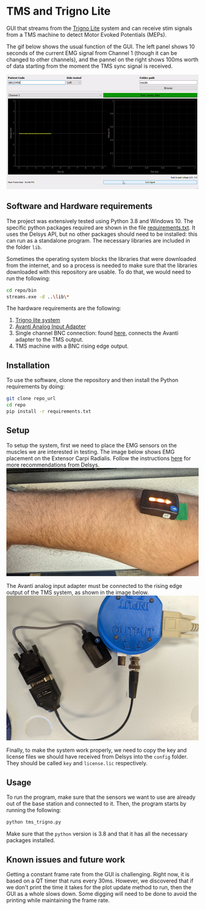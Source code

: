 # TMS and Trigno Lite

GUI that streams from the [Trigno Lite](https://delsys.com/trigno-lite/) system and can receive stim signals from a TMS machine to detect Motor Evoked Potentials (MEPs).

The gif below shows the usual function of the GUI. The left panel shows 10 seconds of the current EMG signal from Channel 1 (though it can be changed to other channels), and the pannel on the right shows 100ms worth of data starting from the moment the TMS sync signal is received. 

![](img/gif_tms.gif)

## Software and Hardware requirements

The project was extensively tested using Python 3.8 and Windows 10. The specific python packages required are shown in the file [requirements.txt](requirements.txt). It uses the Delsys API, but no other packages should need to be installed: this can run as a standalone program. The necessary libraries are included in the folder `lib`.

Sometimes the operating system blocks the libraries that were downloaded from the internet, and so a process is needed to make sure that the libraries downloaded with this repository are usable. To do that, we would need to run the following:

```bash
cd repo/bin
streams.exe -d ..\lib\*
```

The hardware requirements are the following:

1. [Trigno lite system](https://delsys.com/trigno-lite/)
2. [Avanti Analog Input Adapter](https://delsys.com/trigno-analog-adapter/)
3. Single channel BNC connection: found [here](https://delsys.com/trigno-analog-adapter/), connects the Avanti adapter to the TMS output.
4. TMS machine with a BNC rising edge output.

## Installation

To use the software, clone the repository and then install the Python requirements by doing:

```bash
git clone repo_url
cd repo
pip install -r requirements.txt
```

## Setup

To setup the system, first we need to place the EMG sensors on the muscles we are interested in testing. The image below shows EMG placement on the Extensor Carpi Radialis. Follow the instructions [here](https://delsys.com/downloads/TECHNICALNOTE/101-emg-sensor-placement.pdf) for more recommendations from Delsys. 
![](img/emg_setup.jpg)

The Avanti analog input adapter must be connected to the rising edge output of the TMS system, as shown in the image below.
![](img/tms_sync.jpg)

Finally, to make the system work properly, we need to copy the key and license files we should have received from Delsys into the `config` folder. They should be called `key` and `license.lic` respectively.

## Usage

To run the program, make sure that the sensors we want to use are already out of the base station and connected to it. Then, the program starts by running the following:

```bash
python tms_trigno.py
```

Make sure that the `python` version is 3.8 and that it has all the necessary packages installed.

## Known issues and future work

Getting a constant frame rate from the GUI is challenging. Right now, it is based on a QT timer that runs every 30ms. However, we discovered that if we don't print the time it takes for the plot update method to run, then the GUI as a whole slows down. Some digging will need to be done to avoid the printing while maintaining the frame rate.


